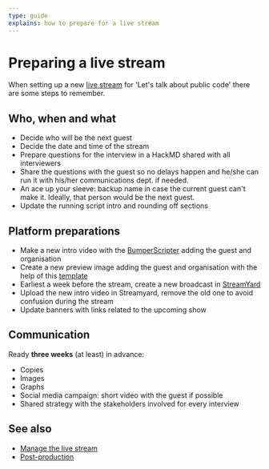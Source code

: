 ```yaml
---
type: guide
explains: how to prepare for a live stream
---
```


# Preparing a live stream

When setting up a new [live stream](index.md) for 'Let's talk about  public code' there are some steps to remember.

## Who, when and what

- Decide who will be the next guest
- Decide the date and time of the stream
- Prepare questions for the interview in a HackMD shared with all interviewers
- Share the questions with the guest so no delays happen and he/she can run it with his/her communications dept. if needed.
- An ace up your sleeve: backup name in case the current guest can't make it. Ideally, that person would be the next guest.
- Update the running script intro and rounding off sections

## Platform preparations

- Make a new intro video with the [BumperScripter](https://github.com/publiccodenet/bumperscripter) adding the guest and organisation
- Create a new preview image adding the guest and organisation with the help of this [template](preview-image.svg)
- Earliest a week before the stream, create a new broadcast in [StreamYard](streamyard)
- Upload the new intro video in Streamyard, remove the old one to avoid confusion during the stream
- Update banners with links related to the upcoming show

## Communication

Ready **three weeks** (at least) in advance:

- Copies
- Images
- Graphs
- Social media campaign: short video with the guest if possible
- Shared strategy with the stakeholders involved for every interview


## See also

- [Manage the live stream](manage-live-stream.md)
- [Post-production](post-production.md)
